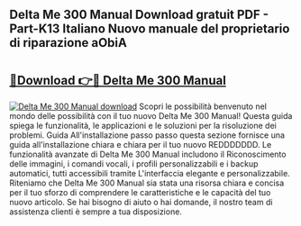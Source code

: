 ## Delta Me 300 Manual Download gratuit PDF - Part-K13 Italiano Nuovo manuale del proprietario di riparazione aObiA

# <h2><a href="http://dfctny.blite.top/?on=Delta+Me+300+Manual">🔗Download 👉🔴 Delta Me 300 Manual</a></h2>

[![Delta Me 300 Manual download](https://i.imgur.com/lujVjoI.png)](http://dfctny.blite.top/?on=Delta+Me+300+Manual)
Scopri le possibilità benvenuto nel mondo delle possibilità con il tuo nuovo Delta Me 300 Manual! Questa guida spiega le funzionalità, le applicazioni e le soluzioni per la risoluzione dei problemi. Guida All'installazione passo passo questa sezione fornisce una guida all'installazione chiara e chiara per il tuo nuovo REDDDDDDD. Le funzionalità avanzate di Delta Me 300 Manual includono il Riconoscimento delle immagini, i comandi vocali, i profili personalizzabili e i backup automatici, tutti accessibili tramite L'interfaccia elegante e personalizzabile. Riteniamo che Delta Me 300 Manual sia stata una risorsa chiara e concisa per il tuo sforzo di comprendere le caratteristiche e le capacità del tuo nuovo articolo. Se hai bisogno di aiuto o hai domande, il nostro team di assistenza clienti è sempre a tua disposizione.
